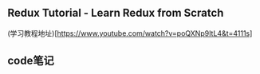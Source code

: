 ## Redux Tutorial - Learn Redux from Scratch
(学习教程地址)[https://www.youtube.com/watch?v=poQXNp9ItL4&t=4111s]

## code笔记

